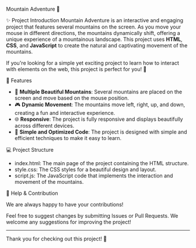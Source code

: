Mountain Adventure 🌄

 ✨ Project Introduction
Mountain Adventure is an interactive and engaging project that features several mountains on the screen. As you move your mouse in different directions, the mountains dynamically shift, offering a unique experience of a mountainous landscape. This project uses **HTML**, **CSS**, and **JavaScript** to create the natural and captivating movement of the mountains.

If you're looking for a simple yet exciting project to learn how to interact with elements on the web, this project is perfect for you! 🌟


 🚀 Features

- 🌄 **Multiple Beautiful Mountains**: Several mountains are placed on the screen and move based on the mouse position.
- 🎮 **Dynamic Movement**: The mountains move left, right, up, and down, creating a fun and interactive experience.
- 🌐 **Responsive**: The project is fully responsive and displays beautifully across different devices.
- 🌟 **Simple and Optimized Code**: The project is designed with simple and efficient techniques to make it easy to learn.



💻 Project Structure

- index.html: The main page of the project containing the HTML structure.
- style.css: The CSS styles for a beautiful design and layout.
- script.js: The JavaScript code that implements the interaction and movement of the mountains.



🤝 Help & Contribution

We are always happy to have your contributions! 

Feel free to suggest changes by submitting Issues or Pull Requests.
We welcome any suggestions for improving the project!

---

Thank you for checking out this project! 🚀

